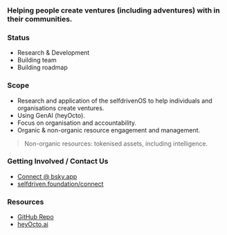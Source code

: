 ### Helping people create ventures (including adventures) with in their communities.

### Status
- Research & Development
- Building team
- Building roadmap

### Scope
- Research and application of the selfdrivenOS to help individuals and organisations create ventures.
- Using GenAI (heyOcto).
- Focus on organisation and accountability.
- Organic & non-organic resource engagement and management.

> Non-organic resources: tokenised assets, including intelligence. 

### Getting Involved / Contact Us
- [Connect @ bsky.app](https://bsky.app/profile/markbyers.selfdriven.social)
- [selfdriven.foundation/connect](https://selfdriven.foundation/connect)

### Resources
- [GitHub Repo](https://github.com/selfdriven-foundation/selfdriven-ventures)
- [heyOcto.ai](https://heyocto.ai)
